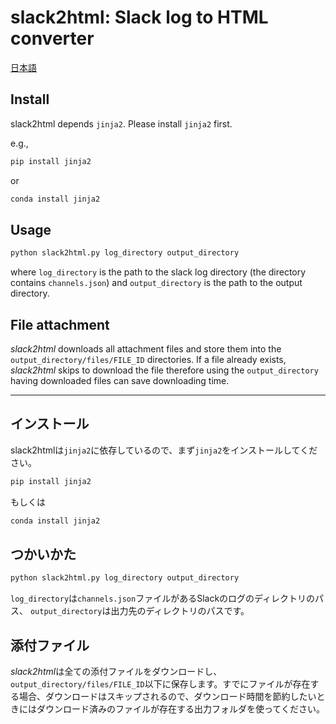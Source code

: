 # slack2html: Slack log to HTML converter

[日本語](#インストール)

## Install

slack2html depends `jinja2`. Please install `jinja2` first.

e.g.,

```sh
pip install jinja2
```

or

```sh
conda install jinja2
```

## Usage

```sh
python slack2html.py log_directory output_directory
```

where `log_directory` is the path to the slack log directory (the directory contains `channels.json`) and `output_directory` is the path to the output directory.

## File attachment

*slack2html* downloads all attachment files and store them into the `output_directory/files/FILE_ID` directories.
If a file already exists, *slack2html* skips to download the file therefore using the `output_directory` having downloaded files can save downloading time.

-------------------------------------------------------------------------------

## インストール

slack2htmlは`jinja2`に依存しているので、まず`jinja2`をインストールしてください。

```sh
pip install jinja2
```

もしくは

```sh
conda install jinja2
```

## つかいかた

```sh
python slack2html.py log_directory output_directory
```

`log_directory`は`channels.json`ファイルがあるSlackのログのディレクトリのパス、 `output_directory`は出力先のディレクトリのパスです。

## 添付ファイル

*slack2html*は全ての添付ファイルをダウンロードし、`output_directory/files/FILE_ID`以下に保存します。すでにファイルが存在する場合、ダウンロードはスキップされるので、ダウンロード時間を節約したいときにはダウンロード済みのファイルが存在する出力フォルダを使ってください。

